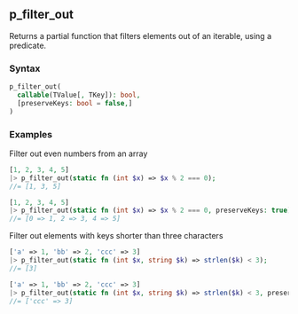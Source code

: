 [//]: # (This file is autogenerated)

## p_filter_out

Returns a partial function that filters elements out of an iterable, using a predicate.

### Syntax
```php
p_filter_out(
  callable(TValue[, TKey]): bool,
  [preserveKeys: bool = false,]
)
```

### Examples
Filter out even numbers from an array
```php
[1, 2, 3, 4, 5]
|> p_filter_out(static fn (int $x) => $x % 2 === 0);
//= [1, 3, 5]
```
```php
[1, 2, 3, 4, 5]
|> p_filter_out(static fn (int $x) => $x % 2 === 0, preserveKeys: true);
//= [0 => 1, 2 => 3, 4 => 5]
```
Filter out elements with keys shorter than three characters
```php
['a' => 1, 'bb' => 2, 'ccc' => 3]
|> p_filter_out(static fn (int $x, string $k) => strlen($k) < 3);
//= [3]
```
```php
['a' => 1, 'bb' => 2, 'ccc' => 3]
|> p_filter_out(static fn (int $x, string $k) => strlen($k) < 3, preserveKeys: true);
//= ['ccc' => 3]
```
